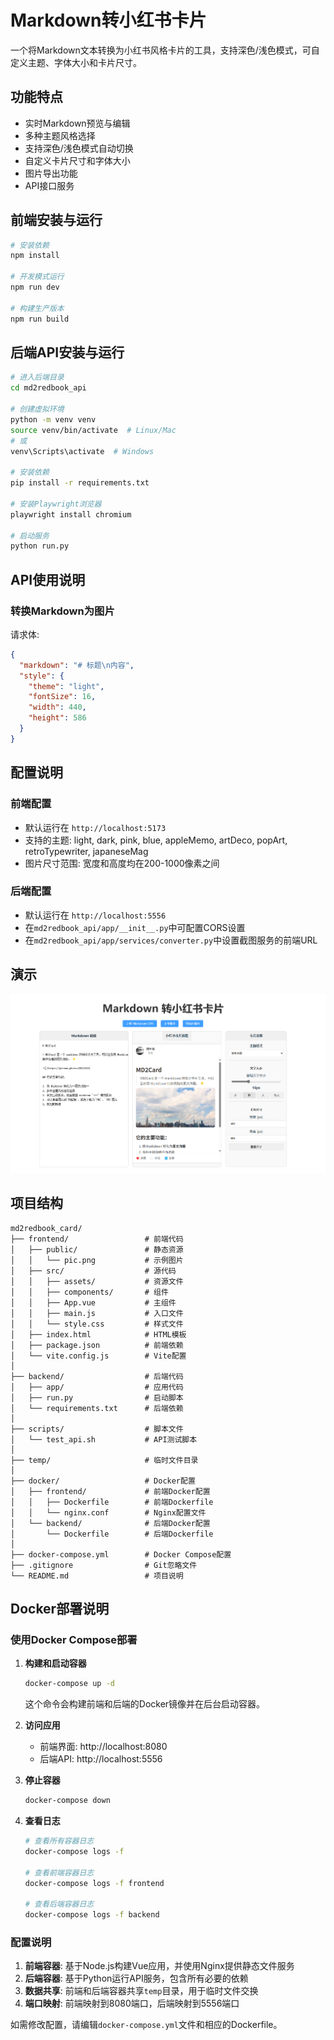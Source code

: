 # Markdown转小红书卡片

一个将Markdown文本转换为小红书风格卡片的工具，支持深色/浅色模式，可自定义主题、字体大小和卡片尺寸。

## 功能特点

- 实时Markdown预览与编辑
- 多种主题风格选择
- 支持深色/浅色模式自动切换
- 自定义卡片尺寸和字体大小
- 图片导出功能
- API接口服务

## 前端安装与运行

```bash
# 安装依赖
npm install

# 开发模式运行
npm run dev

# 构建生产版本
npm run build
```

## 后端API安装与运行

```bash
# 进入后端目录
cd md2redbook_api

# 创建虚拟环境
python -m venv venv
source venv/bin/activate  # Linux/Mac
# 或
venv\Scripts\activate  # Windows

# 安装依赖
pip install -r requirements.txt

# 安装Playwright浏览器
playwright install chromium

# 启动服务
python run.py
```

## API使用说明

### 转换Markdown为图片

请求体:
```json
{
  "markdown": "# 标题\n内容",
  "style": {
    "theme": "light",
    "fontSize": 16,
    "width": 440,
    "height": 586
  }
}
```

## 配置说明

### 前端配置
- 默认运行在 `http://localhost:5173`
- 支持的主题: light, dark, pink, blue, appleMemo, artDeco, popArt, retroTypewriter, japaneseMag
- 图片尺寸范围: 宽度和高度均在200-1000像素之间

### 后端配置
- 默认运行在 `http://localhost:5556`
- 在`md2redbook_api/app/__init__.py`中可配置CORS设置
- 在`md2redbook_api/app/services/converter.py`中设置截图服务的前端URL

## 演示
![小红书卡片演示](https://raw.githubusercontent.com/xlwt2113/md2redbook_card/refs/heads/main/public/pic.png)

## 项目结构

```
md2redbook_card/
├── frontend/                 # 前端代码
│   ├── public/               # 静态资源
│   │   └── pic.png           # 示例图片
│   ├── src/                  # 源代码
│   │   ├── assets/           # 资源文件
│   │   ├── components/       # 组件
│   │   ├── App.vue           # 主组件
│   │   ├── main.js           # 入口文件
│   │   └── style.css         # 样式文件
│   ├── index.html            # HTML模板
│   ├── package.json          # 前端依赖
│   └── vite.config.js        # Vite配置
│
├── backend/                  # 后端代码
│   ├── app/                  # 应用代码
│   ├── run.py                # 启动脚本
│   └── requirements.txt      # 后端依赖
│
├── scripts/                  # 脚本文件
│   └── test_api.sh           # API测试脚本
│
├── temp/                     # 临时文件目录
│
├── docker/                   # Docker配置
│   ├── frontend/             # 前端Docker配置
│   │   ├── Dockerfile        # 前端Dockerfile
│   │   └── nginx.conf        # Nginx配置文件
│   └── backend/              # 后端Docker配置
│       └── Dockerfile        # 后端Dockerfile
│
├── docker-compose.yml        # Docker Compose配置
├── .gitignore                # Git忽略文件
└── README.md                 # 项目说明
```

## Docker部署说明

### 使用Docker Compose部署

1. **构建和启动容器**
   ```bash
   docker-compose up -d
   ```
   这个命令会构建前端和后端的Docker镜像并在后台启动容器。

2. **访问应用**
   - 前端界面: http://localhost:8080
   - 后端API: http://localhost:5556

3. **停止容器**
   ```bash
   docker-compose down
   ```

4. **查看日志**
   ```bash
   # 查看所有容器日志
   docker-compose logs -f
   
   # 查看前端容器日志
   docker-compose logs -f frontend
   
   # 查看后端容器日志
   docker-compose logs -f backend
   ```

### 配置说明

1. **前端容器**: 基于Node.js构建Vue应用，并使用Nginx提供静态文件服务
2. **后端容器**: 基于Python运行API服务，包含所有必要的依赖
3. **数据共享**: 前端和后端容器共享`temp`目录，用于临时文件交换
4. **端口映射**: 前端映射到8080端口，后端映射到5556端口

如需修改配置，请编辑`docker-compose.yml`文件和相应的Dockerfile。